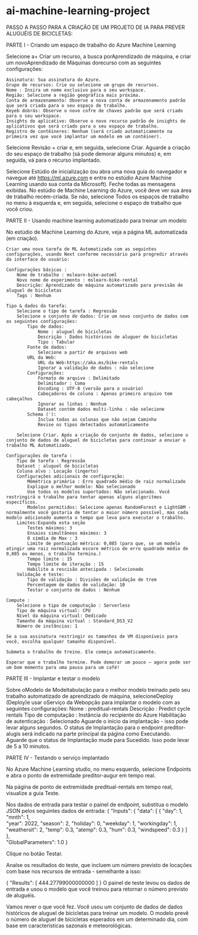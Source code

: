 # ai-machine-learning-project

PASSO A PASSO PARA A CRIAÇÃO DE UM PROJETO DE IA PARA PREVER ALUGUÉIS DE BICICLETAS:

PARTE I - Criando um espaço de trabalho do Azure Machine Learning

Selecione a+ Criar um recurso, a busca porAprendizado de máquina, e criar um novoAprendizado de Máquinas dorecurso com as seguintes configurações:

    Assinatura: Sua assinatura do Azure.
    Grupo de recursos: Crie ou selecione um grupo de recursos.
    Nome : Insira um nome exclusivo para o seu workspace.
    Região: Selecione a região geográfica mais próxima.
    Conta de armazenamento: Observe a nova conta de armazenamento padrão que será criada para o seu espaço de trabalho.
    Keyeb dobrás: Observe o novo cofre de chaves padrão que será criado para o seu workspace.
    Insights do aplicativo: Observe o novo recurso padrão de insights de aplicativos que será criado para o seu espaço de trabalho.
    Registro de contêineres: Nenhum (será criado automaticamente na primeira vez que você implantar um modelo em um contêiner).

Selecione Revisão + criar e, em seguida, selecione Criar. Aguarde a criação do seu espaço de trabalho (sá pode demorar alguns minutos) e, em seguida, vá para o recurso implantado.

Selecione Estúdio de inicialização (ou abra uma nova guia do navegador e navegue até https://ml.azure.com e entre no estúdio Azure Machine Learning usando sua conta da Microsoft). Feche todas as mensagens exibidas.
No estúdio de Machine Learning do Azure, você deve ver sua área de trabalho recém-criada. Se não, selecione Todos os espaços de trabalho no menu à esquerda e, em seguida, selecione o espaço de trabalho que você criou.


PARTE II - Usando machine learning automatizado para treinar um modelo

No estúdio de Machine Learning do Azure, veja a página ML automatizada (em criação).

    Criar uma nova tarefa de ML Automatizada com as seguintes configurações, usando Next conforme necessário para progredir através da interface do usuário:

    Configurações básicas :
        Nome de trabalho : mslearn-bike-automl
        Novo nome de experimento : mslearn-bike-rental
        Descrição: Aprendizado de máquina automatizado para previsão de aluguel de bicicletas
        Tags : Nenhum

    Tipo & dados da tarefa:
        Selecione o tipo de tarefa : Regressão
        Selecione o conjunto de dados: Crie um novo conjunto de dados com as seguintes configurações:
            Tipo de dados:
                Nome : aluguel de bicicletas
                Descrição : Dados históricos de aluguer de bicicletas
                Tipo : Tabular
            Fonte de dados:
                Selecione a partir de arquivos web
            URL da Web:
                URL da Web:https://aka.ms/bike-rentals
                Ignorar a validação de dados : não selecione
            Configurações:
                Formato de arquivo : Delimitado
                Delimitador : Coma
                Encoding : UTF-8 (versão para o usuário)
                Cabeçadores de coluna : Apenas primeiro arquivo tem cabeçalhos
                Ignorar as linhas : Nenhum
                Dataset contém dados multi-linha : não selecione
            Schema ('):
                Inclua todas as colunas que não sejam Caminho
                Revise os tipos detectados automaticamente

        Selecione Criar. Após a criação do conjunto de dados, selecione o conjunto de dados de aluguel de bicicletas para continuar a enviar o trabalho ML Automatizado.

    Configurações de tarefa :
        Tipo de tarefa : Regressão
        Dataset : aluguel de bicicletas
        Coluna alvo : Locação (ingerto)
        Configurações adicionais de configuração:
            Mémétrica primária : Erro quadrado médio de raiz normalizado
            Explique o melhor modelo: Não selecionado
            Use todos os modelos suportados: Não selecionado. Você restringirá o trabalho para tentar apenas alguns algoritmos específicos.
            Modelos permitidos: Selecione apenas RandomForest e LightGBM - normalmente você gostaria de tentar o maior número possível, mas cada modelo adicionado aumenta o tempo que leva para executar o trabalho.
        Limites:Expanda esta seção
            Testes máximos: 3
            Ensaios simultâneos máximos: 3
            O símdia de Max : 3
            Limite de pontuação métrica: 0,085 (para que, se um modelo atingir uma raiz normalizada escore métrico de erro quadrado médio de 0,085 ou menos, o trabalho termina.)
            Tempo limite : 15
            Tempo limite de iteração : 15
            Habilite a rescisão antecipada : Selecionado
        Validação e teste:
            Tipo de validação : Divisões de validação de trem
            Percentagem de dados de validação: 10
            Testar o conjunto de dados : Nenhum

    Compute :
        Selecione o tipo de computação : Serverless
        Tipo de máquina virtual: CPU
        Nível da máquina virtual: Dedicado
        Tamanho da máquina virtual : Standard_DS3_V2
        Número de instâncias: 1

    Se a sua assinatura restringir os tamanhos de VM disponíveis para você, escolha qualquer tamanho disponível.

    Submeta o trabalho de treino. Ele começa automaticamente.

    Esperar que o trabalho termine. Pode demorar um pouco – agora pode ser um bom momento para uma pausa para um café!
    

PARTE III - Implantar e testar o modelo

Sobre oModelo de Modeltabulação para o melhor modelo treinado pelo seu trabalho automatizado de aprendizado de máquina, selecioneDeploy (Deploy)e usar oServiço da Webopção para implantar o modelo com as seguintes configurações:
        Nome : preditual-rentals
        Descrição : Predict cycle rentals
        Tipo de computação : Instância do recipiente do Azure
        Habilitação de autenticação : Selecionado
Aguarde o início da implantação - isso pode levar alguns segundos. O status de Implantação para o endpoint preditor-alugis será indicado na parte principal da página como Executando.
Aguarde que o status de Implantação mude para Sucedido. Isso pode levar de 5 a 10 minutos.


PARTE IV - Testando o serviço implantado

No Azure Machine Learning studio, no menu esquerdo, selecione Endpoints e abra o ponto de extremidade preditor-augur em tempo real.

Na página de ponto de extremidade preditual-rentals em tempo real, visualize a guia Teste.

Nos dados de entrada para testar o painel de endpoint, substitua o modelo JSON pelos seguintes dados de entrada:
 {
   "Inputs": { 
     "data": [
       {
         "day": 1,
         "mnth": 1,   
         "year": 2022,
         "season": 2,
         "holiday": 0,
         "weekday": 1,
         "workingday": 1,
         "weathersit": 2, 
         "temp": 0.3, 
         "atemp": 0.3,
         "hum": 0.3,
         "windspeed": 0.3 
       }
     ]    
   },   
   "GlobalParameters": 1.0
 }

Clique no botão Testar.

Analse os resultados do teste, que incluem um número previsto de locações com base nos recursos de entrada - semelhante a isso:

 {
   "Results": [
     444.27799000000000
   ]
 }
    O painel de teste levou os dados de entrada e usou o modelo que você treinou para retornar o número previsto de aluguéis.

Vamos rever o que você fez. Você usou um conjunto de dados de dados históricos de aluguel de bicicletas para treinar um modelo. O modelo prevê o número de aluguel de bicicletas esperados em um determinado dia, com base em características sazonais e meteorológicas.
